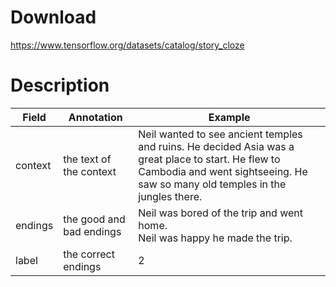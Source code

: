 # Download
https://www.tensorflow.org/datasets/catalog/story_cloze

# Description
| Field   | Annotation               | Example                                                                                                                                                                              |
| ------- | ------------------------ | ------------------------------------------------------------------------------------------------------------------------------------------------------------------------------------ |
| context | the text of the context  | Neil wanted to see ancient temples and ruins. He decided Asia was a great place to start. He flew to Cambodia and went sightseeing. He saw so many old temples in the jungles there. |
| endings | the good and bad endings | Neil was bored of the trip and went home.  <br>Neil was happy he made the trip.                                                                                                      |
| label   | the correct endings      | 2                                                                                                                                                                                    |
